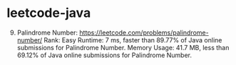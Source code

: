 # leetcode-java

9. Palindrome Number: https://leetcode.com/problems/palindrome-number/
Rank: Easy
Runtime: 7 ms, faster than 89.77% of Java online submissions for Palindrome Number.
Memory Usage: 41.7 MB, less than 69.12% of Java online submissions for Palindrome Number.
